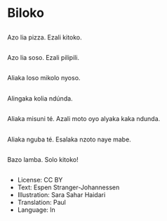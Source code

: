 # Biloko

##
Azo lia pizza. Ezali kitoko.

##
Azo lia soso. Ezali pilipili.

##
Aliaka loso mikolo nyoso.

##
Alingaka kolia ndúnda.

##
Aliaka misuni té. Azali moto oyo alyaka kaka ndunda.

##
Aliaka nguba té. Esalaka nzoto naye mabe.

##
Bazo lamba. Solo kitoko!

##
* License: CC BY
* Text: Espen Stranger-Johannessen
* Illustration: Sara Sahar Haidari
* Translation: Paul
* Language: ln
